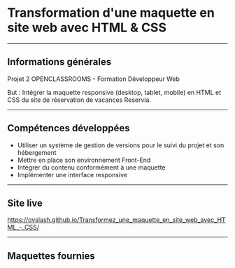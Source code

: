
<h1>Transformation d'une maquette en site web avec HTML & CSS</h1>

------------------

<h2>Informations générales</h2> 

Projet 2 OPENCLASSROOMS - Formation Développeur Web

But : Intégrer la maquette responsive (desktop, tablet, mobile) en HTML et CSS du site de réservation de vacances Reservia.


------------------

<h2>Compétences développées</h2>

- Utiliser un système de gestion de versions pour le suivi du projet et son hébergement
- Mettre en place son environnement Front-End
- Intégrer du contenu conformément à une maquette
- Implémenter une interface responsive

------------------

<h2>Site live</h2>

https://ovslash.github.io/Transformez_une_maquette_en_site_web_avec_HTML_-_CSS/

------------------

<h2>Maquettes fournies</h2>

